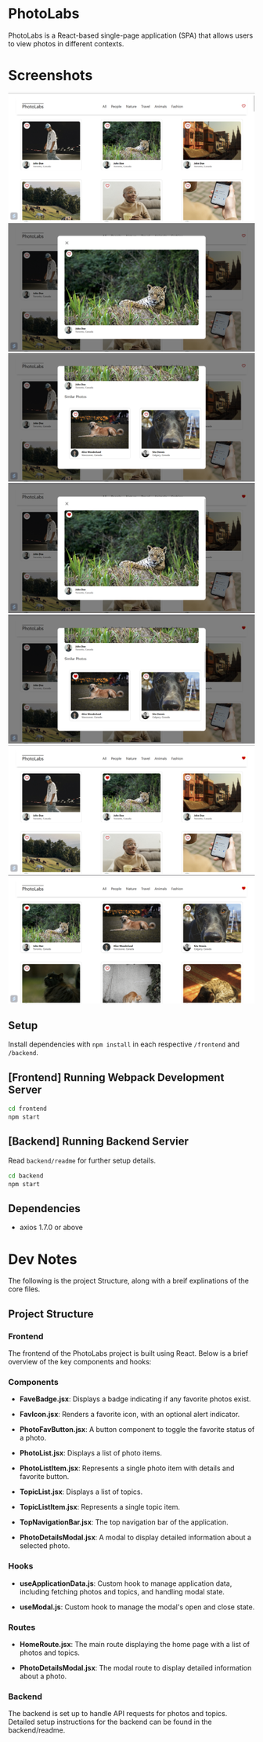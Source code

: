 # PhotoLabs
PhotoLabs is a React-based single-page application (SPA) that allows users to view photos in different contexts. 

# Screenshots
![Initial render](https://github.com/JordanBandur/PhotoLabs/blob/main/frontend/src/assets/screenshots/initial-render.png)
![Open modal 1](https://github.com/JordanBandur/PhotoLabs/blob/main/frontend/src/assets/screenshots/open-modal-1.png)
![Open modal 2](https://github.com/JordanBandur/PhotoLabs/blob/main/frontend/src/assets/screenshots/open-modal-2.png)
![Open modal with main favorited](https://github.com/JordanBandur/PhotoLabs/blob/main/frontend/src/assets/screenshots/open-modal-fav-main-img.png)
![Open modal with similar favorited](https://github.com/JordanBandur/PhotoLabs/blob/main/frontend/src/assets/screenshots/open-modal-fav-similar-img.png)
![Closed modal with fav notification](https://github.com/JordanBandur/PhotoLabs/blob/main/frontend/src/assets/screenshots/close-modal-fav-notification.png)
![Animals topic with favorites](https://github.com/JordanBandur/PhotoLabs/blob/main/frontend/src/assets/screenshots/animals-topic-favs.png)

## Setup

Install dependencies with `npm install` in each respective `/frontend` and `/backend`.

## [Frontend] Running Webpack Development Server

```sh
cd frontend
npm start
```

## [Backend] Running Backend Servier

Read `backend/readme` for further setup details.

```sh
cd backend
npm start
```

## Dependencies
- axios 1.7.0 or above

# Dev Notes
The following is the project Structure, along with a breif explinations of the core files.

## Project Structure
### **Frontend**
The frontend of the PhotoLabs project is built using React. Below is a brief overview of the key components and hooks:

### Components
- **FaveBadge.jsx**: Displays a badge indicating if any favorite photos exist.

- **FavIcon.jsx**: Renders a favorite icon, with an optional alert indicator.

- **PhotoFavButton.jsx**: A button component to toggle the favorite status of a photo.

- **PhotoList.jsx**: Displays a list of photo items.

- **PhotoListItem.jsx**: Represents a single photo item with details and favorite button.

- **TopicList.jsx**: Displays a list of topics.

- **TopicListItem.jsx**: Represents a single topic item.

- **TopNavigationBar.jsx**: The top navigation bar of the application.

- **PhotoDetailsModal.jsx**: A modal to display detailed information about a selected photo.
### Hooks
- **useApplicationData.js**: Custom hook to manage application data, including fetching photos and topics, and handling modal state.

- **useModal.js**: Custom hook to manage the modal's open and close state.
### Routes
- **HomeRoute.jsx**: The main route displaying the home page with a list of photos and topics.

- **PhotoDetailsModal.jsx**: The modal route to display detailed information about a photo.

### **Backend**
The backend is set up to handle API requests for photos and topics. Detailed setup instructions for the backend can be found in the backend/readme.